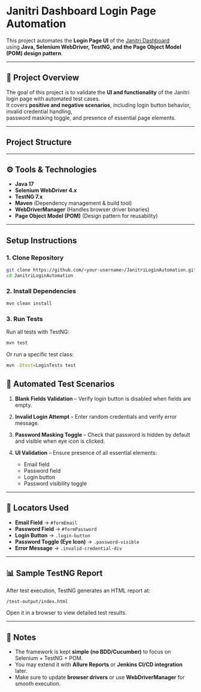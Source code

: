 

# Janitri Dashboard Login Page Automation

This project automates the **Login Page UI** of the [Janitri Dashboard](https://dev-dash.janitri.in)  
using **Java, Selenium WebDriver, TestNG, and the Page Object Model (POM) design pattern**.

---

## 📌 Project Overview
The goal of this project is to validate the **UI and functionality** of the Janitri login page with automated test cases.  
It covers **positive and negative scenarios**, including login button behavior, invalid credential handling,  
password masking toggle, and presence of essential page elements.

---

##  Project Structure


---

## ⚙️ Tools & Technologies
- **Java 17**
- **Selenium WebDriver 4.x**
- **TestNG 7.x**
- **Maven** (Dependency management & build tool)
- **WebDriverManager** (Handles browser driver binaries)
- **Page Object Model (POM)** (Design pattern for reusability)

---

##  Setup Instructions

### 1. Clone Repository
```bash
git clone https://github.com/<your-username>/JanitriLoginAutomation.git
cd JanitriLoginAutomation
````

### 2. Install Dependencies

```bash
mvn clean install
```

### 3. Run Tests

Run all tests with TestNG:

```bash
mvn test
```

Or run a specific test class:

```bash
mvn -Dtest=LoginTests test
```


## 🧪 Automated Test Scenarios

1. **Blank Fields Validation** – Verify login button is disabled when fields are empty.
2. **Invalid Login Attempt** – Enter random credentials and verify error message.
3. **Password Masking Toggle** – Check that password is hidden by default and visible when eye icon is clicked.
4. **UI Validation** – Ensure presence of all essential elements:

   * Email field
   * Password field
   * Login button
   * Password visibility toggle

---

## 📝 Locators Used

* **Email Field** → `#formEmail`
* **Password Field** → `#formPassword`
* **Login Button** → `.login-button`
* **Password Toggle (Eye Icon)** → `.password-visible`
* **Error Message** → `.invalid-credential-div`

---

## 📊 Sample TestNG Report

After test execution, TestNG generates an HTML report at:

```
/test-output/index.html
```

Open it in a browser to view detailed test results.

---

## 📌 Notes

* The framework is kept **simple (no BDD/Cucumber)** to focus on Selenium + TestNG + POM.
* You may extend it with **Allure Reports** or **Jenkins CI/CD integration** later.
* Make sure to update **browser drivers** or use **WebDriverManager** for smooth execution.




